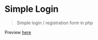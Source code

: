 # Simple Login 

> Simple login / registration form in php

Preview [here](https://rawnly.github.io/simple-login/)